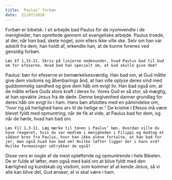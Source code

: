 ```yaml
---
title:  Paulus’ forbøn
date:  21/07/2020
---
```


Forbøn er bibelsk. I sit arbejde bad Paulus for de nyomvendte i de menigheder, han oprettede gennem sit evangeliske arbejde. Paulus troede, at der, når han bad, skete noget, som ellers ikke ville ske. Selv om han var adskilt fra dem, han holdt af, erkendte han, at de kunne forenes ved gensidig forbøn.

`Læs Ef 1,15-21. Skriv på linjerne nedenunder, hvad Paulus bad til Gud om for efeserne. Hvad bad han specielt om, at Gud skulle give dem?`

Paulus’ bøn for efeserne er bemærkelsesværdig. Han bad om, at Gud måtte give dem visdoms og åbenbarings ånd, at han ville oplyse deres sind med guddommelig sandhed og give dem håb om evigt liv. Han bad også om, at de måtte erfare Guds store kraft i deres liv. Vores Gud er så stor, så mægtig, at han opvakte Jesus fra de døde. Denne begivenhed danner grundlag for deres håb om evigt liv i ham. Hans bøn afsluttes med en påmindelse om, ”hvor rig på herlighed hans arv til de hellige er.“ De kristne i Efesos må være blevet fyldt med opmuntring, når de fik at vide, at Paulus bad for dem, og når de hørte, hvad han bad om.

`Læs Fil 1,3-11. Læg mærke til tonen i Paulus’ bøn. Hvordan ville du have reageret, hvis du var medlem i menigheden i Filippi og modtog et sådant brev fra Paulus, hvor han ikke alene fortalte, at han bad for jer, men også hvad han bad om? Hvilke løfter ligger der i hans ord? Hvilke formaninger udtrykker de også?`

Disse vers er nogle af de mest opløftende og opmuntrende i hele Bibelen. De er fulde af løfter, men også med kald om at blive fyldt med den kærlighed og kundskab og visdom, som kommer af at kende Jesus, så vi alle kan blive det, Gud ønsker, at vi skal være i ham.